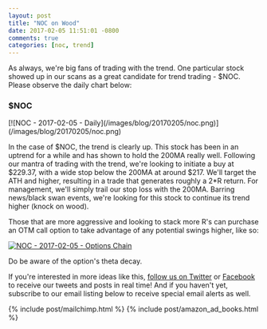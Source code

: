 ```yaml
---
layout: post
title: "NOC on Wood"
date: 2017-02-05 11:51:01 -0800
comments: true
categories: [noc, trend]
---
```


As always, we're big fans of trading with the trend. One particular stock showed up in our scans as a great candidate for trend trading - $NOC. Please observe the daily chart below:

<h3 id="20170205-noc">$NOC</h3>
[![NOC - 2017-02-05 - Daily](/images/blog/20170205/noc.png)](/images/blog/20170205/noc.png)

In the case of $NOC, the trend is clearly up. This stock has been in an uptrend for a while and has shown to hold the 200MA really well. Following our mantra of trading with the trend, we're looking to initiate a buy at $229.37, with a wide stop below the 200MA at around $217. We'll target the ATH and higher, resulting in a trade that generates roughly a 2*R return. For management, we'll simply trail our stop loss with the 200MA. Barring news/black swan events, we're looking for this stock to continue its trend higher (knock on wood).

Those that are more aggressive and looking to stack more R's can purchase an OTM call option to take advantage of any potential swings higher, like so:

[![NOC - 2017-02-05 - Options Chain](/images/blog/20170205/nococ.png)](/images/blog/20170205/nococ.png)

Do be aware of the option's theta decay.

If you're interested in more ideas like this, [follow us on Twitter](https://twitter.com/theta_positive "Follow @thetatrades on Twitter") or [Facebook](https://facebook.com/thetatrades "Follow @thetatrades on Facebook") to receive our tweets and posts in real time! And if you haven't yet, subscribe to our email listing below to receive special email alerts as well.

{% include post/mailchimp.html %}
{% include post/amazon_ad_books.html %}
